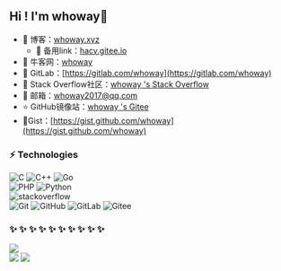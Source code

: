 ## Hi ! I'm whoway:wave:    


- 🏡 博客：<a href="https://whoway.xyz" target="_blank">whoway.xyz</a>   
  - 🏡 备用link：<a href="https://hacv.gitee.io/" target="_blank">hacv.gitee.io</a>   
- 🌱 牛客网：[whoway](https://www.nowcoder.com/profile/258551806)
- :fox_face: GitLab：[https://gitlab.com/whoway](https://gitlab.com/whoway)
- 🤔 Stack Overflow社区：<a href="https://stackoverflow.com/users/14727509/whoway" target="_blank">whoway 's Stack Overflow</a>   
- 💬 邮箱：[whoway2017@qq.com](whoway2017@qq.com)  
- ⭐️ GitHub镜像站：<a href="https://gitee.com/HACV" target="_blank">whoway 's Gitee</a>   
- 🌱Gist：[https://gist.github.com/whoway](https://gist.github.com/whoway)



### ⚡ Technologies  

![C](https://img.shields.io/badge/-C-00599C?style=flat-square&logo=C&logoColor=green)
![C++](https://img.shields.io/badge/-C++-00599C?style=flat-square&logo=cplusplus)
![Go](https://img.shields.io/badge/-Go-E34F26?style=flat-square&logo=go)  
![PHP](https://img.shields.io/badge/-PHP-E34F26?style=flat-square&logo=php)
![Python](https://img.shields.io/badge/-Python3-00599C?style=flat-square&logo=python&logoColor=white)  
![stackoverflow](https://img.shields.io/badge/-stackoverflow-181717?style=flat-square&logo=stackoverflow)  
![Git](https://img.shields.io/badge/-Git-black?style=flat-square&logo=git)
![GitHub](https://img.shields.io/badge/-GitHub-181717?style=flat-square&logo=github)
![GitLab](https://img.shields.io/badge/-GitLab-181717?style=flat-square&logo=gitlab) 
![Gitee](https://img.shields.io/badge/-Gitee-181717?style=flat-square&logo=gitee)   





###  ✨ ✨ ✨ ✨ ✨ ✨ ✨ ✨ ✨ ✨ 
![](https://github-profile-summary-cards.vercel.app/api/cards/profile-details?username=whoway&theme=github)   
![](https://github-profile-summary-cards.vercel.app/api/cards/repos-per-language?username=whoway&theme=github) ![](https://github-profile-summary-cards.vercel.app/api/cards/stats?username=whoway&theme=github) 




